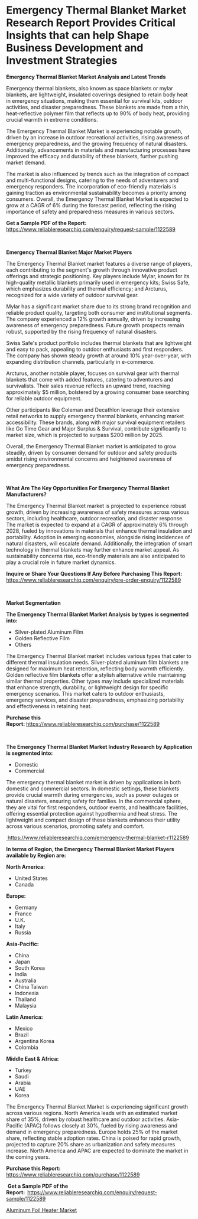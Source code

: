 <p><h1>Emergency Thermal Blanket Market Research Report Provides Critical Insights that can help Shape Business Development and Investment Strategies</h1></p><p><strong>Emergency Thermal Blanket Market Analysis and Latest Trends</strong></p>
<p><p>Emergency thermal blankets, also known as space blankets or mylar blankets, are lightweight, insulated coverings designed to retain body heat in emergency situations, making them essential for survival kits, outdoor activities, and disaster preparedness. These blankets are made from a thin, heat-reflective polymer film that reflects up to 90% of body heat, providing crucial warmth in extreme conditions.</p><p>The Emergency Thermal Blanket Market is experiencing notable growth, driven by an increase in outdoor recreational activities, rising awareness of emergency preparedness, and the growing frequency of natural disasters. Additionally, advancements in materials and manufacturing processes have improved the efficacy and durability of these blankets, further pushing market demand.</p><p>The market is also influenced by trends such as the integration of compact and multi-functional designs, catering to the needs of adventurers and emergency responders. The incorporation of eco-friendly materials is gaining traction as environmental sustainability becomes a priority among consumers. Overall, the Emergency Thermal Blanket Market is expected to grow at a CAGR of 6% during the forecast period, reflecting the rising importance of safety and preparedness measures in various sectors.</p></p>
<p><strong>Get a Sample PDF of the Report:&nbsp;</strong> <a href="https://www.reliableresearchiq.com/enquiry/request-sample/1122589?utm_campaign=2363&utm_medium=2&utm_source=Github&utm_content=ia&utm_term=08022025&utm_id=emergency-thermal-blanket">https://www.reliableresearchiq.com/enquiry/request-sample/1122589</a></p>
<p>&nbsp;</p>
<p><strong>Emergency Thermal Blanket Major Market Players</strong></p>
<p><p>The Emergency Thermal Blanket market features a diverse range of players, each contributing to the segment's growth through innovative product offerings and strategic positioning. Key players include Mylar, known for its high-quality metallic blankets primarily used in emergency kits; Swiss Safe, which emphasizes durability and thermal efficiency; and Arcturus, recognized for a wide variety of outdoor survival gear.</p><p>Mylar has a significant market share due to its strong brand recognition and reliable product quality, targeting both consumer and institutional segments. The company experienced a 12% growth annually, driven by increasing awareness of emergency preparedness. Future growth prospects remain robust, supported by the rising frequency of natural disasters.</p><p>Swiss Safe's product portfolio includes thermal blankets that are lightweight and easy to pack, appealing to outdoor enthusiasts and first responders. The company has shown steady growth at around 10% year-over-year, with expanding distribution channels, particularly in e-commerce.</p><p>Arcturus, another notable player, focuses on survival gear with thermal blankets that come with added features, catering to adventurers and survivalists. Their sales revenue reflects an upward trend, reaching approximately $5 million, bolstered by a growing consumer base searching for reliable outdoor equipment.</p><p>Other participants like Coleman and Decathlon leverage their extensive retail networks to supply emergency thermal blankets, enhancing market accessibility. These brands, along with major survival equipment retailers like Go Time Gear and Major Surplus & Survival, contribute significantly to market size, which is projected to surpass $200 million by 2025.</p><p>Overall, the Emergency Thermal Blanket market is anticipated to grow steadily, driven by consumer demand for outdoor and safety products amidst rising environmental concerns and heightened awareness of emergency preparedness.</p></p>
<p>&nbsp;</p>
<p><strong>What Are The Key Opportunities For Emergency Thermal Blanket Manufacturers?</strong></p>
<p><p>The Emergency Thermal Blanket market is projected to experience robust growth, driven by increasing awareness of safety measures across various sectors, including healthcare, outdoor recreation, and disaster response. The market is expected to expand at a CAGR of approximately 6% through 2028, fueled by innovations in materials that enhance thermal insulation and portability. Adoption in emerging economies, alongside rising incidences of natural disasters, will escalate demand. Additionally, the integration of smart technology in thermal blankets may further enhance market appeal. As sustainability concerns rise, eco-friendly materials are also anticipated to play a crucial role in future market dynamics.</p></p>
<p><strong>Inquire or Share Your Questions If Any Before Purchasing This Report:</strong> <a href="https://www.reliableresearchiq.com/enquiry/pre-order-enquiry/1122589?utm_campaign=2363&utm_medium=2&utm_source=Github&utm_content=ia&utm_term=08022025&utm_id=emergency-thermal-blanket">https://www.reliableresearchiq.com/enquiry/pre-order-enquiry/1122589</a></p>
<p>&nbsp;</p>
<p><strong>Market Segmentation</strong></p>
<p><strong>The Emergency Thermal Blanket Market Analysis by types is segmented into:</strong></p>
<p><ul><li>Silver-plated Aluminum Film</li><li>Golden Reflective Film</li><li>Others</li></ul></p>
<p><p>The Emergency Thermal Blanket market includes various types that cater to different thermal insulation needs. Silver-plated aluminum film blankets are designed for maximum heat retention, reflecting body warmth efficiently. Golden reflective film blankets offer a stylish alternative while maintaining similar thermal properties. Other types may include specialized materials that enhance strength, durability, or lightweight design for specific emergency scenarios. This market caters to outdoor enthusiasts, emergency services, and disaster preparedness, emphasizing portability and effectiveness in retaining heat.</p></p>
<p><strong>Purchase this Report:&nbsp;</strong><a href="https://www.reliableresearchiq.com/purchase/1122589?utm_campaign=2363&utm_medium=2&utm_source=Github&utm_content=ia&utm_term=08022025&utm_id=emergency-thermal-blanket">https://www.reliableresearchiq.com/purchase/1122589</a></p>
<p>&nbsp;</p>
<p><strong>The Emergency Thermal Blanket Market Industry Research by Application is segmented into:</strong></p>
<p><ul><li>Domestic</li><li>Commercial</li></ul></p>
<p><p>The emergency thermal blanket market is driven by applications in both domestic and commercial sectors. In domestic settings, these blankets provide crucial warmth during emergencies, such as power outages or natural disasters, ensuring safety for families. In the commercial sphere, they are vital for first responders, outdoor events, and healthcare facilities, offering essential protection against hypothermia and heat stress. The lightweight and compact design of these blankets enhances their utility across various scenarios, promoting safety and comfort.</p></p>
<p><a href="https://www.reliableresearchiq.com/emergency-thermal-blanket-r1122589?utm_campaign=2363&utm_medium=2&utm_source=Github&utm_content=ia&utm_term=08022025&utm_id=emergency-thermal-blanket">&nbsp;https://www.reliableresearchiq.com/emergency-thermal-blanket-r1122589</a></p>
<p><strong>In terms of Region, the Emergency Thermal Blanket Market Players available by Region are:</strong></p>
<p>
    <p> <strong> North America: </strong>
        <ul>
            <li>United States</li>
            <li>Canada</li>
        </ul>
        </p> 
    <p> <strong> Europe: </strong>
        <ul>
            <li>Germany</li>
            <li>France</li>
            <li>U.K.</li>
            <li>Italy</li>
            <li>Russia</li>
        </ul>
        </p> 
    <p> <strong> Asia-Pacific: </strong>
        <ul>
            <li>China</li>
            <li>Japan</li>
            <li>South Korea</li>
            <li>India</li>
            <li>Australia</li>
            <li>China Taiwan</li>
            <li>Indonesia</li>
            <li>Thailand</li>
            <li>Malaysia</li>
        </ul>
        </p> 
    <p> <strong> Latin America: </strong>
        <ul>
            <li>Mexico</li>
            <li>Brazil</li>
            <li>Argentina Korea</li>
            <li>Colombia</li>
        </ul>
        </p> 
    <p> <strong> Middle East & Africa: </strong>
        <ul>
            <li>Turkey</li>
            <li>Saudi</li>
            <li>Arabia</li>
            <li>UAE</li>
            <li>Korea</li>
        </ul>
    </p>
    </p>
<p><p>The Emergency Thermal Blanket Market is experiencing significant growth across various regions. North America leads with an estimated market share of 35%, driven by robust healthcare and outdoor activities. Asia-Pacific (APAC) follows closely at 30%, fueled by rising awareness and demand in emergency preparedness. Europe holds 25% of the market share, reflecting stable adoption rates. China is poised for rapid growth, projected to capture 20% share as urbanization and safety measures increase. North America and APAC are expected to dominate the market in the coming years.</p></p>
<p><strong>Purchase this Report: </strong><a href="https://www.reliableresearchiq.com/purchase/1122589?utm_campaign=2363&utm_medium=2&utm_source=Github&utm_content=ia&utm_term=08022025&utm_id=emergency-thermal-blanket">https://www.reliableresearchiq.com/purchase/1122589</a></p>
<p>&nbsp;<strong>Get a Sample PDF of the Report:&nbsp;&nbsp;</strong><a href="https://www.reliableresearchiq.com/enquiry/request-sample/1122589?utm_campaign=2363&utm_medium=2&utm_source=Github&utm_content=ia&utm_term=08022025&utm_id=emergency-thermal-blanket">https://www.reliableresearchiq.com/enquiry/request-sample/1122589</a></p>
<p><strong></strong></p>
<p><p><a href="https://github.com/lashaunm5st/Market-Research-Report-List-1/blob/main/aluminum-foil-heater-market.md?utm_campaign=2363&utm_medium=2&utm_source=Github&utm_content=ia&utm_term=08022025&utm_id=emergency-thermal-blanket">Aluminum Foil Heater Market</a></p></p>